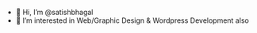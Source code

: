- 👋 Hi, I’m @satishbhagal
- 👀 I’m interested in Web/Graphic Design & Wordpress Development also


<!---
satishbhagal/satishbhagal is a ✨ special ✨ repository because its `README.md` (this file) appears on your GitHub profile.
You can click the Preview link to take a look at your changes.
--->
